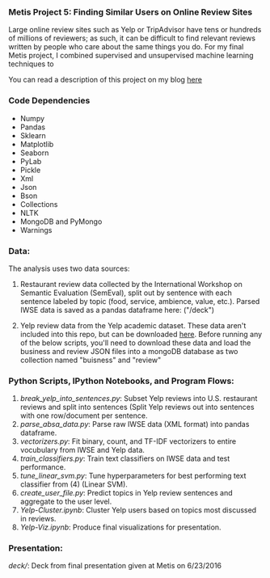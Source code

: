 ### Metis Project 5: Finding Similar Users on Online Review Sites

Large online review sites such as Yelp or TripAdvisor have tens or hundreds of millions of reviewers; as such, it can be difficult to find relevant reviews written by people who care about the same things you do. For my final Metis project, I combined supervised and unsupervised machine learning techniques to 

You can read a description of this project on my blog [here](http://www.huguedata.com/2016/04/28/oscar-bait-a-scientific-investigation/)


### Code Dependencies
* Numpy
* Pandas
* Sklearn
* Matplotlib
* Seaborn
* PyLab
* Pickle
* Xml
* Json
* Bson
* Collections
* NLTK
* MongoDB and PyMongo
* Warnings


### Data:
The analysis uses two data sources:
1. Restaurant review data collected by the International Workshop on Semantic Evaluation (SemEval), split out by sentence with each sentence labeled by topic (food, service, ambience, value, etc.). Parsed IWSE data is saved as a pandas dataframe here: ("/deck")

2. Yelp review data from the Yelp academic dataset. These data aren't included into this repo, but can be downloaded [here](https://www.yelp.com/dataset_challenge). Before running any of the below scripts, you'll need to download these data and load the business and review JSON files into a mongoDB database as two collection named "buisness" and "review"


### Python Scripts, IPython Notebooks, and Program Flows:
1. *break_yelp_into_sentences.py*: Subset Yelp reviews into U.S. restaurant reviews and split into sentences (Split Yelp reviews out into sentences with one row/document per sentence.
2. *parse_absa_data.py*: Parse raw IWSE data (XML format) into pandas dataframe.
3. *vectorizers.py*: Fit binary, count, and TF-IDF vectorizers to entire vocubulary from IWSE and Yelp data.
4. *train_classifiers.py*: Train text classifiers on IWSE data and test performance.
5. *tune_linear_svm.py*: Tune hyperparameters for best performing text classifier from (4) (Linear SVM).
6. *create_user_file.py*: Predict topics in Yelp review sentences and aggregate to the user level.
7. *Yelp-Cluster.ipynb*: Cluster Yelp users based on topics most discussed in reviews.
8. *Yelp-Viz.ipynb*: Produce final visualizations for presentation.


### Presentation:
*deck/*: Deck from final presentation given at Metis on 6/23/2016